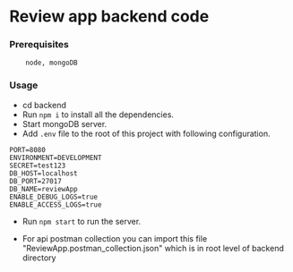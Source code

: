 # Review app backend code

### Prerequisites
```
    node, mongoDB
```

### Usage
* cd backend
* Run `npm i` to install all the dependencies.
* Start mongoDB server.
* Add `.env` file to the root of this project with following configuration.
```
PORT=8080
ENVIRONMENT=DEVELOPMENT
SECRET=test123
DB_HOST=localhost
DB_PORT=27017
DB_NAME=reviewApp
ENABLE_DEBUG_LOGS=true
ENABLE_ACCESS_LOGS=true
```
* Run `npm start` to run the server.

* For api postman collection you can import this file "ReviewApp.postman_collection.json" which is in root level of backend directory

